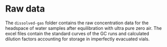 # Raw data

The `dissolved-gas` folder contains the raw concentration data for the headspace of water samples after equilibration with ultra pure zero air. The excel files contain the standard curves of the GC runs and calculated dilution factors accounting for storage in imperfectly evacuated vials.

